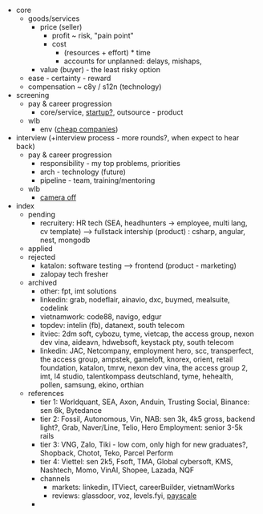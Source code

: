 - core
	- goods/services
		- price (seller)
			- profit ~ risk, "pain point"
			- cost
				- (resources + effort) * time 
				- accounts for unplanned: delays, mishaps, 
		- value (buyer) - the least risky option
	- ease - certainty - reward
	- compensation ~ c8y / s12n (technology)
- screening
	- pay & career progression
		- core/service, [startup?](https://qr.ae/pvg41b), outsource - product
	- wlb
		- env ([cheap companies](https://qr.ae/pveoxj))
- interview (+interview process - more rounds?, when expect to hear back)
	- pay & career progression
		- responsibility - my top problems, priorities 
		- arch - technology (future)
		- pipeline - team, training/mentoring
	- wlb
		- [camera off](https://qr.ae/pveoz6)
- index
	- pending
		- recruitery: HR tech (SEA, headhunters -> employee, multi lang, cv template) --> fullstack intership (product) : csharp, angular, nest, mongodb
	- applied
	- rejected
		- katalon: software testing --> frontend (product - marketing)
		- zalopay tech fresher
	- archived
		- other: fpt, imt solutions
		- linkedin: grab, nodeflair, ainavio, dxc, buymed, mealsuite, codelink
		- vietnamwork: code88, navigo, edgur
		- topdev: intelin (fb), datanext, south telecom
		- itviec: 2dm soft, cybozu, tyme, vietcap, the access group, nexon dev vina, aideavn, hdwebsoft, keystack pty, south telecom
		- linkedin: JAC, Netcompany, employment hero, scc, transperfect, the access group, ampstek, gameloft, knorex, orient, retail foundation, katalon, tmrw, nexon dev vina, the access group 2, imt, l4 studio, talentkompass deutschland, tyme, hehealth, pollen, samsung, ekino, orthian
	- references
		- tier 1: Worldquant, SEA, Axon, Anduin, Trusting Social, Binance: sen 6k, Bytedance
		- tier 2: Fossil, Autonomous, Vin, NAB: sen 3k, 4k5 gross, backend light?, Grab, Naver/Line, Telio, Hero Employment: senior 3-5k rails
		- tier 3: VNG, Zalo, Tiki - low com, only high for new graduates?, Shopback, Chotot, Teko, Parcel Perform
		- tier 4: Viettel: sen 2k5, Fsoft, TMA, Global cybersoft, KMS, Nashtech, Momo, VinAI, Shopee, Lazada, NQF
		- channels
			- markets: linkedin, ITViect, careerBuilder, vietnamWorks
			- reviews: glassdoor, voz, levels.fyi, [payscale](https://www.payscale.com/research/CN/Job=Software_Engineer/Salary)
		- 

